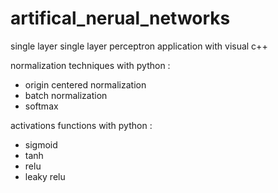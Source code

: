 # artifical_nerual_networks

single layer single layer perceptron application with visual c++

normalization techniques with python :
+ origin centered normalization
+ batch normalization
+ softmax

activations functions with python :
+ sigmoid
+ tanh
+ relu
+ leaky relu

